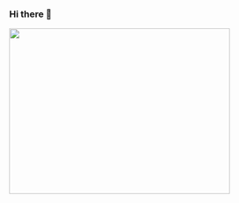 ### Hi there 👋



<img src="https://media.giphy.com/media/LmNwrBhejkK9EFP504/giphy.gif" width="400" height="300"/>

